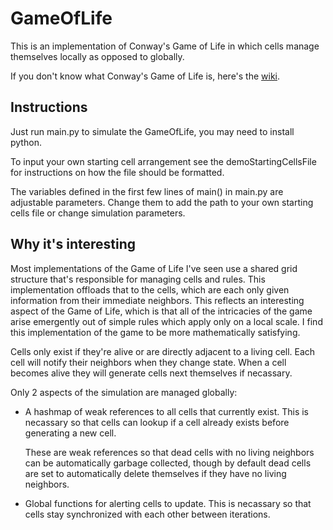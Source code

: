 
# GameOfLife

This is an implementation of Conway's Game of Life in which cells manage themselves locally as opposed to globally.

If you don't know what Conway's Game of Life is, here's the [wiki](https://conwaylife.com/wiki/Conway%27s_Game_of_Life).

## Instructions

Just run main.py to simulate the GameOfLife, you may need to install python. 

To input your own starting cell arrangement see the demoStartingCellsFile for instructions on how the file should be formatted. 

The variables defined in the first few lines of main() in main.py are adjustable parameters. Change them to add the path to your own starting cells file or change simulation parameters.

## Why it's interesting

Most implementations of the Game of Life I've seen use a shared grid structure that's responsible for managing cells and rules. This implementation offloads that to the cells, which are each only given information from their immediate neighbors. This reflects an interesting aspect of the Game of Life, which is that all of the intricacies of the game arise emergently out of simple rules which apply only on a local scale. I find this implementation of the game to be more mathematically satisfying.

Cells only exist if they're alive or are directly adjacent to a living cell. Each cell will notify their neighbors when they change state. When a cell becomes alive they will generate cells next themselves if necassary.

Only 2 aspects of the simulation are managed globally:
- A hashmap of weak references to all cells that currently exist. This is necassary so that cells can lookup if a cell already exists before generating a new cell. 

    These are weak references so that dead cells with no living neighbors can be automatically garbage collected, though by default dead cells are set to automatically delete themselves if they have no living neighbors.
- Global functions for alerting cells to update. This is necassary so that cells stay synchronized with each other between iterations.
